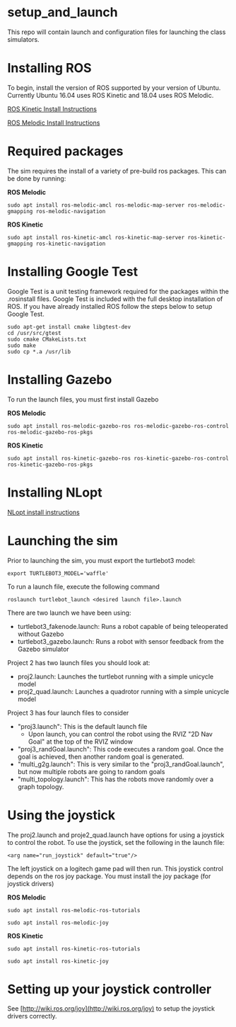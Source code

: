 # setup_and_launch
This repo will contain launch and configuration files for launching the class simulators.

# Installing ROS
To begin, install the version of ROS supported by your version of Ubuntu. Currently Ubuntu 16.04 uses ROS Kinetic and 18.04 uses ROS Melodic.

[ROS Kinetic Install Instructions](http://wiki.ros.org/kinetic/Installation/Ubuntu)

[ROS Melodic Install Instructions](http://wiki.ros.org/melodic/Installation/Ubuntu)

# Required packages
The sim requires the install of a variety of pre-build ros packages. This can be done by running:

**ROS Melodic**

`sudo apt install ros-melodic-amcl ros-melodic-map-server ros-melodic-gmapping ros-melodic-navigation`

**ROS Kinetic**

`sudo apt install ros-kinetic-amcl ros-kinetic-map-server ros-kinetic-gmapping ros-kinetic-navigation`

# Installing Google Test
Google Test is a unit testing framework required for the packages within the .rosinstall files. Google Test is included with the full desktop installation of ROS. If you have already installed ROS follow the steps below to setup Google Test.

```console
sudo apt-get install cmake libgtest-dev
cd /usr/src/gtest
sudo cmake CMakeLists.txt
sudo make
sudo cp *.a /usr/lib
```
# Installing Gazebo
To run the launch files, you must first install Gazebo

**ROS Melodic**

`sudo apt install ros-melodic-gazebo-ros ros-melodic-gazebo-ros-control ros-melodic-gazebo-ros-pkgs`

**ROS Kinetic**

`sudo apt install ros-kinetic-gazebo-ros ros-kinetic-gazebo-ros-control ros-kinetic-gazebo-ros-pkgs`

# Installing NLopt

[NLopt install instructions](https://nlopt.readthedocs.io/en/latest/NLopt_Installation/)

# Launching the sim
Prior to launching the sim, you must export the turtlebot3 model:

`export TURTLEBOT3_MODEL='waffle'`

To run a launch file, execute the following command

`roslaunch turtlebot_launch <desired launch file>.launch`

There are two launch we have been using:
*  turtlebot3_fakenode.launch: Runs a robot capable of being teleoperated without Gazebo
*  turtlebot3_gazebo.launch: Runs a robot with sensor feedback from the Gazebo simulator

Project 2 has two launch files you should look at:
*  proj2.launch: Launches the turtlebot running with a simple unicycle model
*  proj2_quad.launch: Launches a quadrotor running with a simple unicycle model

Project 3 has four launch files to consider
*  "proj3.launch": This is the default launch file
    *  Upon launch, you can control the robot using the RVIZ "2D Nav Goal" at the top of the RVIZ window
*  "proj3_randGoal.launch": This code executes a random goal. Once the goal is achieved, then another random goal is generated.
*  "multi_g2g.launch": This is very similar to the "proj3_randGoal.launch", but now multiple robots are going to random goals
*  "multi_topology.launch": This has the robots move randomly over a graph topology.

# Using the joystick
The proj2.launch and proje2_quad.launch have options for using a joystick to control the robot. To use the joystick, set the following in the launch file: 

`<arg name="run_joystick" default="true"/>`

The left joystick on a logitech game pad will then run. This joystick control depends on the ros joy package. You must install the joy package (for joystick drivers)

**ROS Melodic**

`sudo apt install ros-melodic-ros-tutorials`

`sudo apt install ros-melodic-joy`

**ROS Kinetic**

`sudo apt install ros-kinetic-ros-tutorials`

`sudo apt install ros-kinetic-joy`

# Setting up your joystick controller
See [http://wiki.ros.org/joy](http://wiki.ros.org/joy) to setup the joystick drivers correctly.
